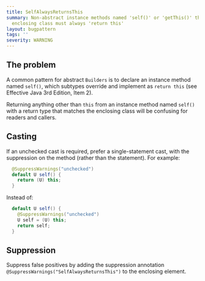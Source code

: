 ```yaml
---
title: SelfAlwaysReturnsThis
summary: Non-abstract instance methods named 'self()' or 'getThis()' that return the
  enclosing class must always 'return this'
layout: bugpattern
tags: ''
severity: WARNING
---
```


<!--
*** AUTO-GENERATED, DO NOT MODIFY ***
To make changes, edit the @BugPattern annotation or the explanation in docs/bugpattern.
-->


## The problem
A common pattern for abstract `Builders` is to declare an instance method named
`self()`, which subtypes override and implement as `return this` (see Effective
Java 3rd Edition, Item 2).

Returning anything other than `this` from an instance method named `self()` with
a return type that matches the enclosing class will be confusing for readers and
callers.

## Casting

If an unchecked cast is required, prefer a single-statement cast, with the
suppression on the method (rather than the statement). For example:

```java
  @SuppressWarnings("unchecked")
  default U self() {
    return (U) this;
  }
```

Instead of:

```java
  default U self() {
    @SuppressWarnings("unchecked")
    U self = (U) this;
    return self;
  }
```

## Suppression
Suppress false positives by adding the suppression annotation `@SuppressWarnings("SelfAlwaysReturnsThis")` to the enclosing element.

